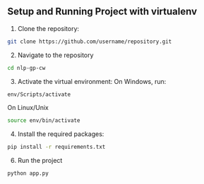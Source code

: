 ## Setup and Running Project with virtualenv

1. Clone the repository:
```bash
git clone https://github.com/username/repository.git
```
2. Navigate to the repository
```bash
cd nlp-gp-cw
```
3. Activate the virtual environment: On Windows, run:
```bash
env/Scripts/activate
```
On Linux/Unix

```bash
source env/bin/activate
```
4. Install the required packages:
```bash
pip install -r requirements.txt
```
6. Run the project
```bash
python app.py
```
